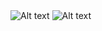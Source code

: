 <img src="/images/assigmnet 1 pic 1.png" alt="Alt text" title="Optional title">
<img src="/images/assigmnet 1 pic 2.png" alt="Alt text" title="Optional title">